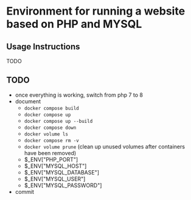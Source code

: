 # Environment for running a website based on PHP and MYSQL

## Usage Instructions
TODO

## TODO
- once everything is working, switch from php 7 to 8
- document
  - `docker compose build`
  - `docker compose up`
  - `docker compose up --build`
  - `docker compose down`
  - `docker volume ls`
  - `docker compose rm -v`
  - `docker volume prune` (clean up unused volumes after containers have been removed)
  - $_ENV["PHP_PORT"]
  - $_ENV["MYSQL_HOST"]
  - $_ENV["MYSQL_DATABASE"]
  - $_ENV["MYSQL_USER"]
  - $_ENV["MYSQL_PASSWORD"]
- commit